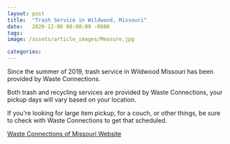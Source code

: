 ```yaml
---
layout: post
title:  "Trash Service in Wildwood, Missouri"
date:   2020-12-06 08:00:09 -0600
tags: 
image: /assets/article_images/Measure.jpg

categories: 
---
```

Since the summer of 2019, trash service in Wildwood Missouri has been provided by Waste Connections. 

Both trash and recycling services are provided by Waste Connections, your pickup days will vary based on your location.

If you're looking for large item pickup, for a couch, or other things, be sure to check with Waste Connections to get that scheduled.

[Waste Connections of Missouri Website](https://www.wasteconnectionsmo.com/)
